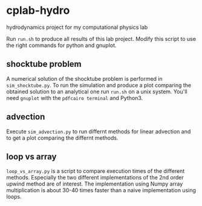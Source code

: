 # cplab-hydro
hydrodynamics project for my computational physics lab

Run `run.sh` to produce all results of this lab project.
Modify this script to use the right commands for python and gnuplot.

## shocktube problem
A numerical solution of the shocktube problem is performed in `sim_shocktube.py`.
To run the simulation and produce a plot comparing the obtained solution to an
analytical one run
`run.sh`
on a unix system.
You'll need `gnuplot` with the `pdfcairo terminal` and Python3.

## advection
Execute `sim_advection.py` to run differnt methods for linear advection and to get a plot comparing the differnt methods.

## loop vs array
`loop_vs_array.py` is a script to compare execution times of the different methods.
Especially the two different implementations of the 2nd order upwind method are of interest.
The implementation using Numpy array multiplication is about 30-40 times faster than a naive implementation using loops.
